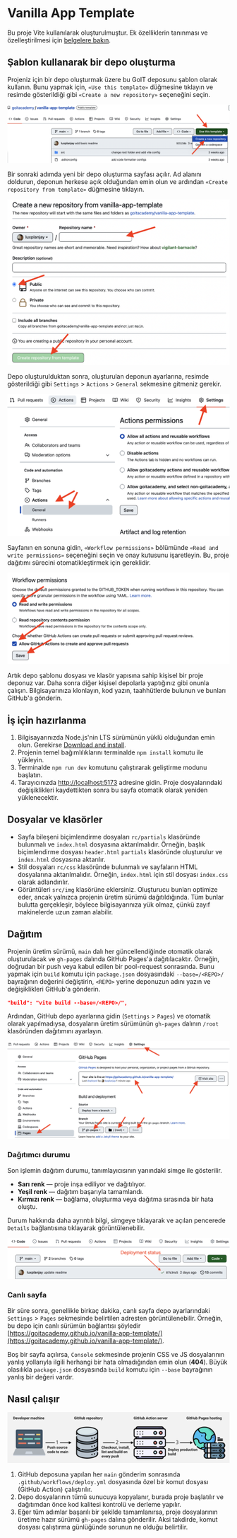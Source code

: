 # Vanilla App Template

Bu proje Vite kullanılarak oluşturulmuştur. Ek özelliklerin tanınması ve özelleştirilmesi için [belgelere bakın](https://vitejs.dev/).

## Şablon kullanarak bir depo oluşturma

Projeniz için bir depo oluşturmak üzere bu GoIT deposunu şablon olarak kullanın. Bunu yapmak için, `«Use this template»` düğmesine tıklayın ve resimde gösterildiği gibi `«Create a new repository»` seçeneğini seçin.

![Creating repo from a template step 1](./assets/template-step-1.png)

Bir sonraki adımda yeni bir depo oluşturma sayfası açılır. Ad alanını doldurun, deponun herkese açık olduğundan emin olun ve ardından `«Create repository from template»` düğmesine tıklayın.

![Creating repo from a template step 2](./assets/template-step-2.png)

Depo oluşturulduktan sonra, oluşturulan deponun ayarlarına, resimde gösterildiği gibi `Settings` > `Actions` > `General` sekmesine gitmeniz gerekir.

![Settings GitHub Actions permissions step 1](./assets/gh-actions-perm-1.png)

Sayfanın en sonuna gidin, `«Workflow permissions»` bölümünde `«Read and write permissions»` seçeneğini seçin ve onay kutusunu işaretleyin. Bu, proje dağıtımı sürecini otomatikleştirmek için gereklidir.

![Settings GitHub Actions permissions step 2](./assets/gh-actions-perm-2.png)

Artık depo şablonu dosyası ve klasör yapısına sahip kişisel bir proje deponuz var. Daha sonra diğer kişisel depolarla yaptığınız gibi onunla çalışın.
Bilgisayarınıza klonlayın, kod yazın, taahhütlerde bulunun ve bunları GitHub'a gönderin.


## İş için hazırlanma

1. Bilgisayarınızda Node.js'nin LTS sürümünün yüklü olduğundan emin olun. Gerekirse [Download and install](https://nodejs.org/en/).
2. Projenin temel bağımlılıklarını terminalde `npm install` komutu ile yükleyin.
3. Terminalde `npm run dev` komutunu çalıştırarak geliştirme modunu başlatın.
4. Tarayıcınızda [http://localhost:5173](http://localhost:5173) adresine gidin. Proje dosyalarındaki değişiklikleri kaydettikten sonra bu sayfa otomatik olarak yeniden yüklenecektir.

## Dosyalar ve klasörler

- Sayfa bileşeni biçimlendirme dosyaları `rc/partials` klasöründe bulunmalı ve `index.html` dosyasına aktarılmalıdır. Örneğin, başlık biçimlendirme dosyası `header.html` `partials` klasöründe oluşturulur ve `index.html` dosyasına aktarılır.
- Stil dosyaları `rc/css` klasöründe bulunmalı ve sayfaların HTML dosyalarına aktarılmalıdır. Örneğin, `index.html` için stil dosyası `index.css` olarak adlandırılır.
- Görüntüleri `src/img` klasörüne eklersiniz. Oluşturucu bunları optimize eder, ancak yalnızca projenin üretim sürümü dağıtıldığında. Tüm bunlar bulutta gerçekleşir, böylece bilgisayarınıza yük olmaz, çünkü zayıf makinelerde uzun zaman alabilir.


## Dağıtım

Projenin üretim sürümü, `main` dalı her güncellendiğinde otomatik olarak oluşturulacak ve `gh-pages` dalında GitHub Pages'a dağıtılacaktır. Örneğin, doğrudan bir push veya kabul edilen bir pool-request sonrasında. Bunu yapmak için `build` komutu için `package.json` dosyasındaki `--base=/<REPO>/` bayrağının değerini değiştirin, `<REPO>` yerine deponuzun adını yazın ve değişiklikleri GitHub'a gönderin.

```json
"build": "vite build --base=/<REPO>/",
```

Ardından, GitHub depo ayarlarına gidin (`Settings` > `Pages`) ve otomatik olarak yapılmadıysa, dosyaların üretim sürümünün `gh-pages` dalının `/root` klasöründen dağıtımını ayarlayın.

![GitHub Pages settings](./assets/repo-settings.png)

### Dağıtımcı durumu

Son işlemin dağıtım durumu, tanımlayıcısının yanındaki simge ile gösterilir.

- **Sarı renk** — proje inşa ediliyor ve dağıtılıyor.
- **Yeşil renk** — dağıtım başarıyla tamamlandı.
- **Kırmızı renk** — bağlama, oluşturma veya dağıtma sırasında bir hata oluştu.

Durum hakkında daha ayrıntılı bilgi, simgeye tıklayarak ve açılan pencerede `Details` bağlantısına tıklayarak görüntülenebilir.


![Deployment status](./assets/deploy-status.png)

### Canlı sayfa

Bir süre sonra, genellikle birkaç dakika, canlı sayfa depo ayarlarındaki `Settings` > `Pages` sekmesinde belirtilen adresten görüntülenebilir.
Örneğin, bu depo için canlı sürümün bağlantısı şöyledir
[https://goitacademy.github.io/vanilla-app-template/](https://goitacademy.github.io/vanilla-app-template/).


Boş bir sayfa açılırsa, `Console` sekmesinde projenin CSS ve JS dosyalarının yanlış yollarıyla ilgili herhangi bir hata olmadığından emin olun (**404**). Büyük olasılıkla `package.json` dosyasında `build` komutu için `--base` bayrağının yanlış bir değeri vardır.

## Nasıl çalışır

![How it works](./assets/how-it-works.png)

1. GitHub deposuna yapılan her `main` gönderim sonrasında `.github/workflows/deploy.yml` 
dosyasında özel bir komut dosyası (GitHub Action) çalıştırılır.
2. Depo dosyalarının tümü sunucuya kopyalanır, burada proje başlatılır ve dağıtımdan önce 
kod kalitesi kontrolü ve derleme yapılır.
3. Eğer tüm adımlar başarılı bir şekilde tamamlanırsa, proje dosyalarının üretime hazır sürümü `gh-pages` 
dalına gönderilir. Aksi takdirde, komut dosyası çalıştırma günlüğünde sorunun ne olduğu belirtilir.
